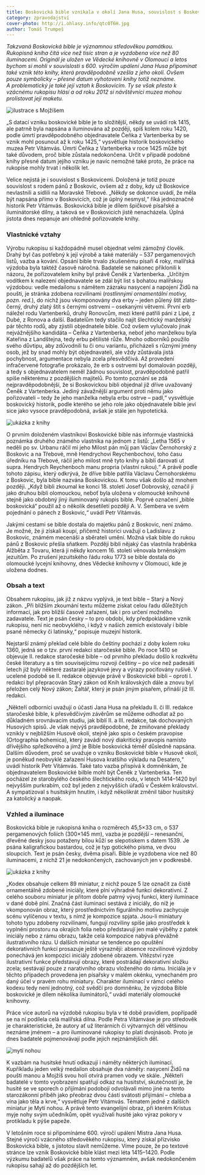 ```yaml
---
title: Boskovická bible vznikala v okolí Jana Husa, souvislost s Boskovicemi je však nejistá
category: zpravodajství
cover-photo: http://i.ohlasy.info/qtc0T6H.jpg
author: Tomáš Trumpeš
---
```


*Takzvaná Boskovická bible je významnou středověkou památkou. Rukopisná kniha čítá více než tisíc stran a je vyzdobena více než 80 iluminacemi. Originál je uložen ve Vědecké knihovně v Olomouci a letos bychom si mohli v souvislosti s 600. výročím upálení Jana Husa připomínat také vznik této knihy, která pravděpodobně vzešla z jeho okolí. Ovšem pouze symbolicky – přesné datum vyhotovení knihy totiž neznáme. A problematický je také její vztah k Boskovicím. Ty se však přesto k vzácnému rukopisu hlásí a od roku 2012 si návštěvníci muzea mohou prolistovat její maketu.*

<img src="http://i.ohlasy.info/qtc0T6H.jpg" alt="ilustrace s Mojžíšem" class="img-responsive">

„S datací vzniku boskovické bible je to složitější, někdy se uvádí rok 1415, ale patrně byla napsána a iluminována až později, spíš kolem roku 1420, podle úmrtí pravděpodobného objednavatele Čeňka z Vartenberka by se vznik mohl posunout až k roku 1425,“ vysvětluje historik boskovického muzea Petr Vítámvás.  Úmrtí Čeňka z Vartenberka v roce 1425 může být také důvodem, proč bible zůstala nedokončena. Určit v případě podobné knihy přesné datum jejího vzniku je navíc nemožné také proto, že práce na rukopise mohly trvat i několik let.

Velice nejistá je i souvislost s Boskovicemi. Doložená je totiž pouze souvislost s rodem pánů z Boskovic, ovšem až z doby, kdy už Boskovice nevlastnili a sídlili na Moravské Třebové. „Někdy se dokonce uvádí, že měla být napsána přímo v Boskovicích, což je úplný nesmysl,“ říká jednoznačně historik Petr Vítámvás. Boskovická bible je dílem špičkové písařské a iluminátorské dílny, a taková se v Boskovicích jistě nenacházela. Úplná jistota dnes nepanuje ani ohledně pořizovatele knihy.

### Vlastnické vztahy

Výrobu rukopisu si každopádně musel objednat velmi zámožný člověk. Drahý byl čas potřebný k její výrobě a také materiály – 537 pergamenových listů, vazba a kování. Opsání bible trvalo zkušenému písaři 4 roky, malířská výzdoba byla taktéž časově náročná. Badatelé se nakonec přiklonili k názoru, že pořizovatelem knihy byl právě Čeněk z Vartenberka. „Určitým vodítkem k nalezení objednavatele se zdál být list s bohatou malířskou výzdobou: vedle medailonu s námětem zázraku nasycení a napojení Židů na poušti, je stránka zdobena rozvilinami (*rostlinnými ornamentální motivy, pozn. red.*), do nichž jsou vkomponovány dva erby – jeden půlený štít zlato-černý, druhý zlatý štít s černými ostrvemi – osekanými větvemi. První erb náležel rodu Vartenberků, druhý Ronovcům, mezi které patřili páni z Lipé, z Dubé, z Ronova a další. Badatelům tedy stačilo najít šlechtický manželský pár těchto rodů, aby zjistili objednatele bible. Což ovšem vylučovalo jinak nejvážnějšího kandidáta – Čeňka z Vartenberka, neboť jeho manželkou byla Kateřina z Landštejna, tedy erbu pětilisté růže. Mnoho odborníků použilo svého důvtipu, aby zdůvodnili tu či onu variantu, přicházeli s různými jmény osob, jež by snad mohly být objednavateli, ale vždy zůstávala jistá pochybnost, argumentace nebyla zcela přesvědčivá. Až provedení infračervené fotografie prokázalo, že erb s ostrvemi byl domalován později, a tedy s objednavatelem neměl žádnou souvislost, pravděpodobně patřil spíše některému z pozdějších majitelů. Po tomto poznání se zdá nejpravděpodobnější, že si Boskovickou bibli objednal již dříve uvažovaný Čeněk z Vartenberka. Jediný závažnější argument proti němu jako pořizovateli – tedy že jeho manželka nebyla erbu ostrve – padl,“ vysvětluje boskovický historik, podle kterého se jeho role jako objednavatele bible jeví sice jako vysoce pravděpodobná, avšak je stále jen hypotetická.

<img src="http://i.ohlasy.info/E4fFMW0.jpg" alt="ukázka z knihy" class="img-responsive">

O prvním doloženém vlastníkovi Boskovické bible nás informuje vlastnická poznámka druhého známého vlastníka na jednom z listů: „Letha 1565 v neděli po sv. Urbanu ráčil mi jeho Milost pán můj pan Václav Černohorský z Boskovic a na Třebové, mně Hendrychovi Reychenbochovi, toho času úředníku na Třebové, ráčil jeho milost mně tyto knihy a biblí darovati ut supra. Hendrych Reychenboch manu propria (vlastní rukou).“ A právě podle tohoto zápisu, který odkrývá, že dříve bible patřila Václavu Černohorskému z Boskovic, byla bible nazvána Boskovickou. K tomu však došlo až mnohem později. „Když bibli zkoumal ke konci 18. století Josef Dobrovský, označil ji jako druhou bibli olomouckou, neboť byla uložena v olomoucké knihovně stejně jako obdobný jiný iluminovaný rukopis bible. Poprvé označení „bible boskovická“ použil až o několik desetiletí později A. V. Šembera ve svém pojednání o pánech z Boskovic,“ uvádí Petr Vítámvás.

Jakými cestami se bible dostala do majetku pánů z Boskovic, není známo. Je možné, že ji získali koupí, přičemž historici uvažují o Ladislavu z Boskovic, známém mecenáši a sběrateli umění. Možná však bible do rukou pánů z Boskovic přešla sňatkem. Později bibli nějaký čas vlastnila hraběnka Alžběta z Tovaru, která ji někdy koncem 16. století věnovala brněnským jezuitům. Po zrušení jezuitského řádu roku 1773 se bible dostala do olomoucké lycejní knihovny, dnes Vědecké knihovny v Olomouci, kde je uložena dodnes.

### Obsah a text

Obsahem rukopisu, jak již z názvu vyplývá, je text bible – Starý a Nový zákon. „Při bližším zkoumání textu můžeme získat celou řadu důležitých informací, jak pro bližší časové zařazení, tak i pro určení možného zadavatele. Text je psán česky – to pro období, kdy předpokládáme vznik rukopisu, není nic neobvyklého, i když v našich zemích existovaly i bible psané německy či latinsky,“ popisuje muzejní historik.

Nejstarší známý překlad celé bible do češtiny pochází z doby kolem roku 1360, jedná se o tzv. první redakci staročeské bible. Po roce 1410 se objevuje II. redakce staročeské bible – od prvního překladu došlo k rozkvětu české literatury a s tím souvisejícímu rozvoji češtiny – po více než padesáti letech již byly některé zastaralé jazykové jevy a výrazy pociťovány rušivě. V ucelené podobě se II. redakce objevuje právě v Boskovické bibli  – oproti I. redakci byl přepracován Starý zákon od Knih královských dále a znovu byl přeložen celý Nový zákon; Žaltář, který je psán jiným písařem, přináší již III. redakci.

„Někteří odborníci uvažují o účasti Jana Husa na překladu II. či III. redakce staročeské bible, k přesvědčivým závěrům se můžeme odhodlat až po důkladném srovnávacím studiu, jak biblí II. a III. redakce, tak dochovaných Husových spisů. Je však nejvýš pravděpodobné, že zmiňované překlady vznikly v nejbližším Husově okolí, stejně jako spis o českém pravopise (Ortographia bohemica), který zavádí nový diakritický pravopis namísto dřívějšího spřežkového a jímž je Bible boskovická téměř důsledně napsána. Dalším důvodem, proč se uvažuje o vzniku Boskovické bible v Husově okolí, je poněkud neobvyklé zařazení Husova kratšího výkladu na Desatero,“ uvádí historik Petr Vítámvás. Také tato vazba přispívá k domněnkám, že objednavatelem Boskovické bilble mohl být Čeněk z Vartenberka. Ten pocházel ze starobylého českého šlechtického rodu, v letech 1414–1420 byl nejvyšším purkrabím, což byl jeden z nejvyšších úřadů v Českém království. A sympatizoval s husitským hnutím, i když několikrát změnil tábor husitský za katolický a naopak.

### Vzhled a iluminace

Boskovická bible je rukopisná kniha o rozměrech 45,5×33 cm, o 537 pergamenových foliích (300×145 mm), vazba je pozdější – renesanční, dřevěné desky jsou potaženy bílou kůží se slepotiskem s datem 1539. Je psána kaligrafickou bastardou, což je typ gotického písma, ve dvou sloupcích. Text je psán česky, dvěma písaři. Bible je vyzdobena více než 80 iluminacemi, z nichž 21 je nedokončených, zachovaných jen v podkresbě.

<img src="http://i.ohlasy.info/39XtaA3.jpg" alt="ukázka z knihy" class="img-responsive">

„Kodex obsahuje celkem 89 miniatur, z nichž pouze 5 lze označit za čistě ornamentálně zdobené iniciály, které plní výhradně funkci dekorativní. Z celého souboru miniatur je přitom dobře patrný vývoj funkcí, který iluminace v dané době plní. Značná část iluminací sestává z iniciály, do níž je vkomponován obraz, který prostřednictvím figurálního motivu zachycuje scénu vylíčenou v textu, s nímž je kompozice spjata. Jsou-li miniatury tohoto typu zdobeny rozvilinami, fungují rozviliny spíše jako prostředek k vyplnění prostoru na okrajích folia nebo představují jen malé výběhy z patek iniciály nebo z rámu obrazu, takže celá kompozice nabývá převážně ilustrativního rázu. U dalších miniatur se tendence po opuštění dekorativních funkcí prosazuje ještě výrazněji: absence rozvilinové výzdoby ponechává jen kompozici iniciály zdobené obrazem. Vítězství ryze ilustrativní funkce představují obrazy, které postrádají dekorativní složku zcela; sestávají pouze z narativního obrazu vloženého do rámu. Iniciála je v těchto případech provedena jen písařsky v malém okénku, vynechaném pro daný účel v pravém rohu miniatury. Charakter iluminací v rámci celého kodexu tedy není jednotný, což svědčí pro domněnku, že výzdoba Bible boskovické je dílem několika iluminátorů,“ uvádí materiály olomoucké knihovny.

Práce více autorů na výzdobě rukopisu byla v té době pravidlem, popřípadě se na ní podílela celá malířská dílna. Podle Petra Vítámváse je pro středověk je charakteristické, že autory ať už literárních či výtvarných děl většinou neznáme jménem – a pro iluminované rukopisy to platí dvojnásob. Proto je dnes badatelé pojmenovávají podle jejich nejznámějších děl. 

<img src="http://i.ohlasy.info/yUyIDDM.jpg" alt="mytí nohou" class="img-responsive">

K vazbám na husitské hnutí odkazují i náměty některých iluminací. Kupříkladu jeden velký medailon obsahuje dva náměty: nasycení Židů na poušti manou a Mojžíš svou holí otvírá pramen vody ve skále. „Někteří badatelé v tomto vyobrazení spatřují odkaz na husitství, skutečností je, že husité se ve sporech o přijímání podobojí odvolávali mimo jiné na tento starozákonní příběh jako přeobraz dvou částí svátosti přijímání – chleba a vína jako těla a krve,“ vysvětluje Petr Vítámvás. Tématem jedné z dalších miniatur je Mytí nohou. A právě tento evangelijní obraz, při kterém Kristus myje nohy svým učedníkům, opět využívali husité jako výraz pokory v protikladu k pýše papeže. 

V letošním roce si připomínáme 600. výročí upálení Mistra Jana Husa. Stejné výročí vzácného středověkého rukopisu, který získal přízvisko Boskovická bible, s jistotou slavit nemůžeme. Víme pouze, že po textové stránce lze vznik Boskovické bible klást mezi léta 1415–1420. Podle výzkumu badatelů však práce na tomto významném, avšak nedokončeném rukopisu sahají až do pozdějších let.

